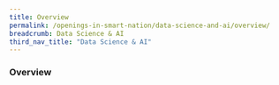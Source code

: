 ```yaml
---
title: Overview
permalink: /openings-in-smart-nation/data-science-and-ai/overview/
breadcrumb: Data Science & AI
third_nav_title: "Data Science & AI"
---
```


### **Overview**
